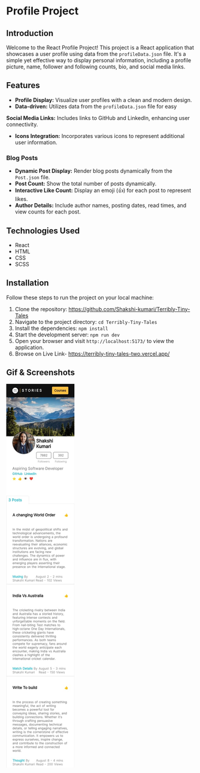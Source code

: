 # Profile Project
## Introduction

Welcome to the React Profile Project! This project is a React application that showcases a user profile using data from the `profileData.json` file. It's a simple yet effective way to display personal information, including a profile picture, name, follower and following counts, bio, and social media links.

## Features

- **Profile Display:** Visualize user profiles with a clean and modern design.
- **Data-driven:** Utilizes data from the `profileData.json` file for easy

**Social Media Links:** Includes links to GitHub and LinkedIn, enhancing user connectivity.
- **Icons Integration:** Incorporates various icons to represent additional user information.

### Blog Posts

- **Dynamic Post Display:** Render blog posts dynamically from the `Post.json` file.
- **Post Count:** Show the total number of posts dynamically.
- **Interactive Like Count:** Display an emoji (👍) for each post to represent likes.
- **Author Details:** Include author names, posting dates, read times, and view counts for each post.

## Technologies Used
- React
- HTML
- CSS
- SCSS

## Installation
Follow these steps to run the project on your local machine:

1. Clone the repository: https://github.com/Shakshi-kumari/Terribly-Tiny-Tales
2. Navigate to the project directory: `cd Terribly-Tiny-Tales`
3. Install the dependencies: `npm install`
4. Start the development server: `npm run dev`
5. Open your browser and visit `http://localhost:5173/` to view the application.
6. Browse on Live Link- https://terribly-tiny-tales-two.vercel.app/

## Gif & Screenshots 
<img src="https://github.com/Shakshi-kumari/Terribly-Tiny-Tales/blob/main/public/PROFILE.jpg" alt="ss">
